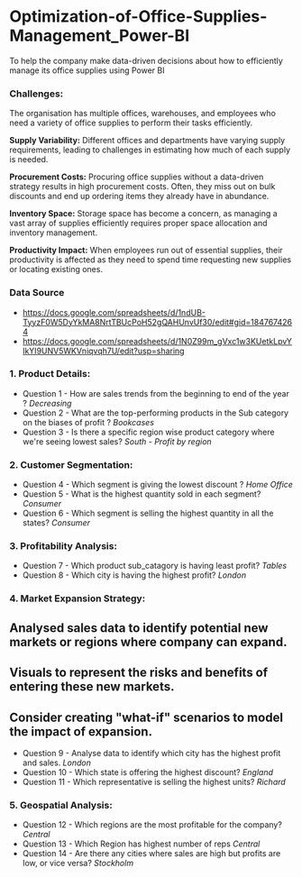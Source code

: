 # Optimization-of-Office-Supplies-Management_Power-BI
To help the company make data-driven decisions about how to efficiently manage its office supplies using Power BI

### Challenges:
The organisation has multiple offices, warehouses, and employees who need a variety of office supplies to perform their tasks efficiently.

**Supply Variability:** Different offices and departments have varying supply requirements, leading to challenges in estimating how much of each supply is needed.

**Procurement Costs:** Procuring office supplies without a data-driven strategy results in high procurement costs. Often, they miss out on bulk discounts and end up
                       ordering items they already have in abundance.

**Inventory Space:** Storage space has become a concern, as managing a vast array of supplies efficiently requires proper space allocation and inventory management.

**Productivity Impact:** When employees run out of essential supplies, their productivity is affected as they need to spend time requesting new supplies or locating 
                         existing ones.

### Data Source
- https://docs.google.com/spreadsheets/d/1ndUB-TyyzF0W5DyYkMA8NrtTBUcPoH52gQAHUnvUf30/edit#gid=1847674264
- https://docs.google.com/spreadsheets/d/1N0Z99m_gVxc1w3KUetkLpvYlkYI9UNV5WKVniqvqh7U/edit?usp=sharing

### 1. Product Details:
- Question 1 -  How are sales trends from the beginning to end of the year ?
*Decreasing*
- Question 2 - What are the top-performing products in the Sub category on the biases of profit ?
*Bookcases*
- Question 3 - Is there a specific region wise product category where we're seeing lowest sales?
*South - Profit by region*

### 2. Customer Segmentation:
- Question 4 - Which segment is giving the lowest discount ?
*Home Office*
- Question 5 - What is the highest quantity sold in each segment?
*Consumer*
- Question 6 - Which segment is selling the highest quantity in all the states?
*Consumer*

### 3. Profitability Analysis:
- Question 7 - Which product sub_catagory is having least profit?
*Tables*
- Question 8 - Which city is having the highest profit?
*London*

### 4. Market Expansion Strategy:
## Analysed sales data to identify potential new markets or regions where company can expand.
## Visuals to represent the risks and benefits of entering these new markets.
## Consider creating "what-if" scenarios to model the impact of expansion.
- Question 9 - Analyse data to identify which city has the highest profit and sales.
*London*
- Question 10 - Which state is offering the highest discount?
*England*
- Question 11 - Which representative is selling the highest units?
*Richard*

### 5. Geospatial Analysis:
- Question 12 - Which regions are the most profitable for the company?
*Central*
- Question 13 - Which Region has highest number of reps
*Central*
- Question 14 - Are there any cities where sales are high but profits are low, or vice versa?
*Stockholm*
